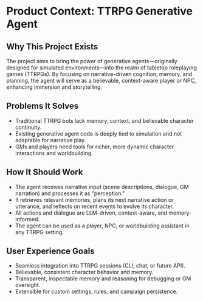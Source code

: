 # Product Context: TTRPG Generative Agent

## Why This Project Exists
The project aims to bring the power of generative agents—originally designed for simulated environments—into the realm of tabletop roleplaying games (TTRPGs). By focusing on narrative-driven cognition, memory, and planning, the agent will serve as a believable, context-aware player or NPC, enhancing immersion and storytelling.

## Problems It Solves
- Traditional TTRPG bots lack memory, context, and believable character continuity.
- Existing generative agent code is deeply tied to simulation and not adaptable for narrative play.
- GMs and players need tools for richer, more dynamic character interactions and worldbuilding.

## How It Should Work
- The agent receives narrative input (scene descriptions, dialogue, GM narration) and processes it as "perception."
- It retrieves relevant memories, plans its next narrative action or utterance, and reflects on recent events to evolve its character.
- All actions and dialogue are LLM-driven, context-aware, and memory-informed.
- The agent can be used as a player, NPC, or worldbuilding assistant in any TTRPG setting.

## User Experience Goals
- Seamless integration into TTRPG sessions (CLI, chat, or future API).
- Believable, consistent character behavior and memory.
- Transparent, inspectable memory and reasoning for debugging or GM oversight.
- Extensible for custom settings, rules, and campaign persistence.
